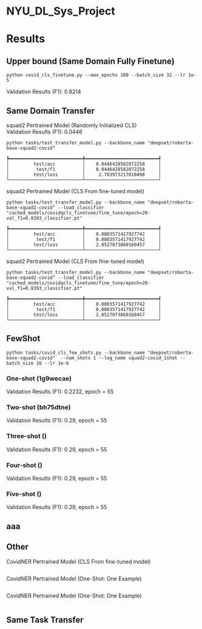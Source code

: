 # NYU_DL_Sys_Project

# Results
## Upper bound (Same Domain Fully Finetune)
```
python covid_cls_finetune.py --max_epochs 100 --batch_size 32 --lr 1e-5
```
Validation Results (F1): 0.8214

## Same Domain Transfer
squad2 Pertrained Model (Randomly Initialized CLS)  
Validation Results (F1): 0.0446
```
python tasks/test_transfer_model.py --backbone_name "deepset/roberta-base-squad2-covid"
```
```
┡━━━━━━━━━━━━━━━━━━━━━━━━━━━╇━━━━━━━━━━━━━━━━━━━━━━━━━━━┩
│         test/acc          │    0.0446428582072258     │
│          test/f1          │    0.0446428582072258     │
│         test/loss         │     2.783973217010498     │
└───────────────────────────┴───────────────────────────┘
```

squad2 Pertrained Model (CLS From fine-tuned model)  
```
python tasks/test_transfer_model.py --backbone_name "deepset/roberta-base-squad2-covid" --load_classifier "cached_models/covidqcls_finetune/fine_tune/epoch=20-val_f1=0.8393_classifier.pt"
```
```
┡━━━━━━━━━━━━━━━━━━━━━━━━━━━╇━━━━━━━━━━━━━━━━━━━━━━━━━━━┩
│         test/acc          │    0.0803571417927742     │
│          test/f1          │    0.0803571417927742     │
│         test/loss         │    2.8527073860168457     │
└───────────────────────────┴───────────────────────────┘
```
squad2 Pertrained Model (CLS From fine-tuned model)
```
python tasks/test_transfer_model.py --backbone_name "deepset/roberta-base-squad2-covid" --load_classifier "cached_models/covidqcls_finetune/fine_tune/epoch=20-val_f1=0.8393_classifier.pt"
```
```
┡━━━━━━━━━━━━━━━━━━━━━━━━━━━╇━━━━━━━━━━━━━━━━━━━━━━━━━━━┩
│         test/acc          │    0.0803571417927742     │
│          test/f1          │    0.0803571417927742     │
│         test/loss         │    2.8527073860168457     │
└───────────────────────────┴───────────────────────────┘
```

## FewShot
```
python tasks/covid_cls_few_shots.py --backbone_name "deepset/roberta-base-squad2-covid"  --num_shots 1 --log_name squad2-covid_1shot --batch_size 16 --lr 1e-6
```
### One-shot (1g9wecae)

Validation Results (F1): 0.2232, epoch = 55

### Two-shot (bh75dtne)
Validation Results (F1): 0.29, epoch = 55

### Three-shot ()
Validation Results (F1): 0.29, epoch = 55

### Four-shot ()
Validation Results (F1): 0.29, epoch = 55

### Five-shot ()
Validation Results (F1): 0.29, epoch = 55

## aaa


## Other
CovidNER Pertrained Model (CLS From fine-tuned model)  
```
```


CovidNER Pertrained Model (One-Shot: One Example)
```
```


CovidNER Pertrained Model (One-Shot: One Example)
```
```


## Same Task Transfer
